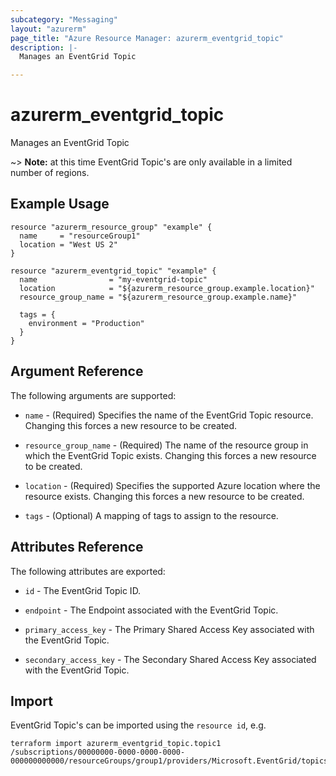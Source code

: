 ```yaml
---
subcategory: "Messaging"
layout: "azurerm"
page_title: "Azure Resource Manager: azurerm_eventgrid_topic"
description: |-
  Manages an EventGrid Topic

---
```


# azurerm_eventgrid_topic

Manages an EventGrid Topic

~> **Note:** at this time EventGrid Topic's are only available in a limited number of regions.

## Example Usage

```hcl
resource "azurerm_resource_group" "example" {
  name     = "resourceGroup1"
  location = "West US 2"
}

resource "azurerm_eventgrid_topic" "example" {
  name                = "my-eventgrid-topic"
  location            = "${azurerm_resource_group.example.location}"
  resource_group_name = "${azurerm_resource_group.example.name}"

  tags = {
    environment = "Production"
  }
}
```

## Argument Reference

The following arguments are supported:

* `name` - (Required) Specifies the name of the EventGrid Topic resource. Changing this forces a new resource to be created.

* `resource_group_name` - (Required) The name of the resource group in which the EventGrid Topic exists. Changing this forces a new resource to be created.

* `location` - (Required) Specifies the supported Azure location where the resource exists. Changing this forces a new resource to be created.

* `tags` - (Optional) A mapping of tags to assign to the resource.

## Attributes Reference

The following attributes are exported:

* `id` - The EventGrid Topic ID.

* `endpoint` - The Endpoint associated with the EventGrid Topic.

* `primary_access_key` - The Primary Shared Access Key associated with the EventGrid Topic.

* `secondary_access_key` - The Secondary Shared Access Key associated with the EventGrid Topic.

## Import

EventGrid Topic's can be imported using the `resource id`, e.g.

```shell
terraform import azurerm_eventgrid_topic.topic1 /subscriptions/00000000-0000-0000-0000-000000000000/resourceGroups/group1/providers/Microsoft.EventGrid/topics/topic1
```
